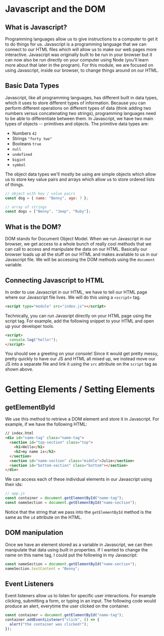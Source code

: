 # Javascript and the DOM

## What is Javascript?

Programming languages allow us to give instructions to a computer to get it to do things for us. Javascript is a programming language that we can connect to our HTML files which will allow us to make our web pages more interactive. Javascript was originally built to be run in your browser but it can now also be run directly on your computer using Node (you'll learn more about that later in the program). For this module, we are focused on using Javascript, inside our browser, to change things around on our HTML.

## Basic Data Types

Javascript, like all programming languages, has different built in data types, which it uses to store different types of information. Because you can perform different operations on different types of data (think adding two numbers versus concatenating two strings), programming languages need to be able to differentiate between them. In Javascript, we have two main types of objects -- primitives and objects. The primitive data types are:

- Numbers `42`
- Strings `"forty two"`
- Booleans `true`
- `null`
- `undefined`
- `bigint`
- `symbol`

The object data types we'll mostly be using are simple objects which allow us to store key value pairs and arrays which allow us to store ordered lists of things.

```js
// object with key / value pairs
const dog = { name: "Benny", age: 7 };

// array of strings
const dogs = ["Benny", "Jeep", "Ruby"];
```

## What is the DOM?

DOM stands for Document Object Model. When we run Javascript in our browser, we get access to a whole bunch of really cool methods that we can call to access and manipulate the data on our HTML. Basically our browser loads up all the stuff on our HTML and makes available to us in our Javascript file. We will be accessing the DOM methods using the `document` variable.

## Connecting Javascript to HTML

In order to use Javascript in our HTML, we have to tell our HTML page where our Javascript file lives. We will do this using a `<script>` tag.

```html
<script type="module" src="index.js"></script>
```

Technically, you can run Javasript directly on your HTML page using the script tag. For example, add the following snippet to your HTML and open up your developer tools.

```html
<script>
  console.log("hello!");
</script>
```

You should see a greeting on your console! Since it would get pretty messy, pretty quickly to have our JS and HTML all mixed up, we instead move our JS into a separate file and link it using the `src` attribute on the `script` tag as shown above.

# Getting Elements / Setting Elements

## getElementById

We use this method to retrieve a DOM element and store it in Javascript. For example, if we have the following HTML:

```html
// index.html
<div id="name-tag" class="name-tag">
  <section id="top-section" class="top">
    <h1>Hello</h1>
    <h2>my name is</h2>
  </section>
  <section id="name-section" class="middle">Julie</section>
  <section id="bottom-section" class="bottom"></section>
</div>
```

We can access each of these individual elements in our Javascript using their ids:

```js
// app.js
const container = document.getElementById("name-tag");
const nameSection = document.getElementById("name-section");
```

Notice that the string that we pass into the `getElementById` method is the same as the `id` attribute on the HTML.

## DOM manipulation

Once we have an element stored as a variable in Javascript, we can then manipulate that data using built in properties. If I wanted to change the name on this name tag, I could put the following in my Javascript:

```js
const nameSection = document.getElementById("name-section");
nameSection.textContent = "Benny";
```

## Event Listeners

Event listeners allow us to listen for specific user interactions. For example clicking, submitting a form, or typing in an input. The following code would produce an alert, everytime the user clicked on the container.

```js
const container = document.getElementById("name-tag");
container.addEventListener("click", () => {
  alert("the container was clicked!");
});
```

